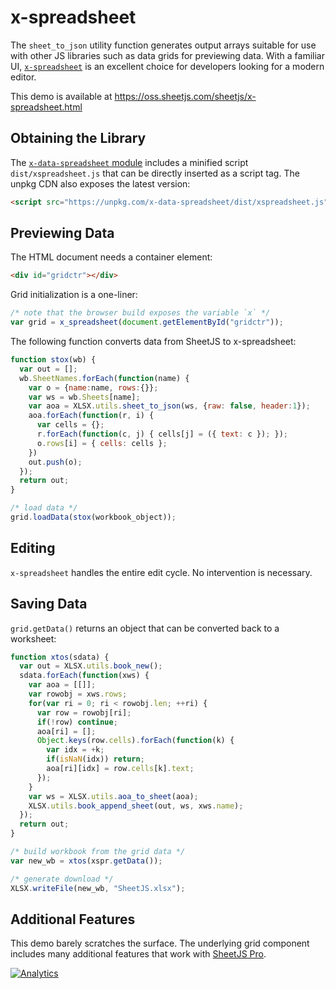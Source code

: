 # x-spreadsheet

The `sheet_to_json` utility function generates output arrays suitable for use
with other JS libraries such as data grids for previewing data.  With a familiar
UI, [`x-spreadsheet`](https://myliang.github.io/x-spreadsheet/) is an excellent
choice for developers looking for a modern editor.

This demo is available at <https://oss.sheetjs.com/sheetjs/x-spreadsheet.html>

## Obtaining the Library

The [`x-data-spreadsheet` module](http://npm.im/x-data-spreadsheet) includes a
minified script `dist/xspreadsheet.js` that can be directly inserted as a script
tag.  The unpkg CDN also exposes the latest version:

```html
<script src="https://unpkg.com/x-data-spreadsheet/dist/xspreadsheet.js"></script>
```

## Previewing Data

The HTML document needs a container element:

```html
<div id="gridctr"></div>
```

Grid initialization is a one-liner:

```js
/* note that the browser build exposes the variable `x` */
var grid = x_spreadsheet(document.getElementById("gridctr"));
```

The following function converts data from SheetJS to x-spreadsheet:

```js
function stox(wb) {
  var out = [];
  wb.SheetNames.forEach(function(name) {
    var o = {name:name, rows:{}};
    var ws = wb.Sheets[name];
    var aoa = XLSX.utils.sheet_to_json(ws, {raw: false, header:1});
    aoa.forEach(function(r, i) {
      var cells = {};
      r.forEach(function(c, j) { cells[j] = ({ text: c }); });
      o.rows[i] = { cells: cells };
    })
    out.push(o);
  });
  return out;
}

/* load data */
grid.loadData(stox(workbook_object));
```

## Editing

`x-spreadsheet` handles the entire edit cycle.  No intervention is necessary.

## Saving Data

`grid.getData()` returns an object that can be converted back to a worksheet:

```js
function xtos(sdata) {
  var out = XLSX.utils.book_new();
  sdata.forEach(function(xws) {
    var aoa = [[]];
    var rowobj = xws.rows;
    for(var ri = 0; ri < rowobj.len; ++ri) {
      var row = rowobj[ri];
      if(!row) continue;
      aoa[ri] = [];
      Object.keys(row.cells).forEach(function(k) {
        var idx = +k;
        if(isNaN(idx)) return;
        aoa[ri][idx] = row.cells[k].text;
      });
    }
    var ws = XLSX.utils.aoa_to_sheet(aoa);
    XLSX.utils.book_append_sheet(out, ws, xws.name);
  });
  return out;
}

/* build workbook from the grid data */
var new_wb = xtos(xspr.getData());

/* generate download */
XLSX.writeFile(new_wb, "SheetJS.xlsx");
```

## Additional Features

This demo barely scratches the surface.  The underlying grid component includes
many additional features that work with [SheetJS Pro](https://sheetjs.com/pro).

[![Analytics](https://ga-beacon.appspot.com/UA-36810333-1/SheetJS/js-xlsx?pixel)](https://github.com/SheetJS/js-xlsx)
